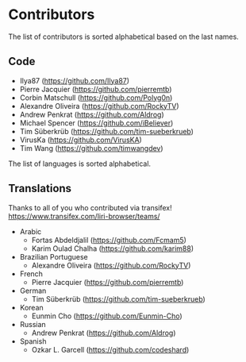 # Contributors

The list of contributors is sorted alphabetical based on the last names. 

## Code
* Ilya87 (https://github.com/Ilya87)
* Pierre Jacquier (https://github.com/pierremtb)
* Corbin Matschull (https://github.com/Polyg0n)
* Alexandre Oliveira (https://github.com/RockyTV)
* Andrew Penkrat (https://github.com/Aldrog)
* Michael Spencer (https://github.com/iBeliever)
* Tim Süberkrüb (https://github.com/tim-sueberkrueb)
* VirusKa (https://github.com/VirusKA)
* Tim Wang (https://github.com/timwangdev)

The list of languages is sorted alphabetical.

## Translations
Thanks to all of you who contributed via transifex! 
https://www.transifex.com/liri-browser/teams/
* Arabic
  * Fortas Abdeldjalil (https://github.com/Fcmam5)
  * Karim Oulad Chalha (https://github.com/karim88)
* Brazilian Portuguese
  * Alexandre Oliveira (https://github.com/RockyTV)
* French
  * Pierre Jacquier (https://github.com/pierremtb)
* German
  * Tim Süberkrüb (https://github.com/tim-sueberkrueb)
* Korean
  * Eunmin Cho (https://github.com/Eunmin-Cho)
* Russian
  * Andrew Penkrat (https://github.com/Aldrog)
* Spanish
  * Ozkar L. Garcell (https://github.com/codeshard) 
